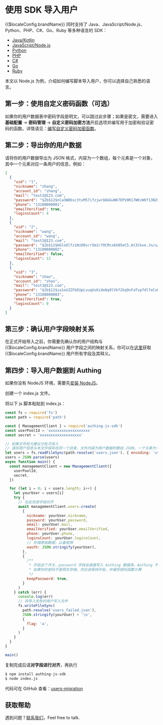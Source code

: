 # 使用 SDK 导入用户

<LastUpdated/>

{{$localeConfig.brandName}} 同时支持了 Java、JavaScript/Node.js、Python、PHP、C#、Go、Ruby 等多种语言的 SDK：

- [Java/Kotlin](/reference-new/Standard-web-application/sdk-for-java/)
- [JavaScript/Node.js](/reference-new/Standard-web-application/sdk-for-node/)
- [Python](/reference-new/Standard-web-application/sdk-for-python/)
- [PHP](/reference/sdk-for-php/)
- [C#](/reference-new/Standard-web-application/sdk-for-csharp/)
- [Go](/reference-new/Standard-web-application/sdk-for-go/)
- [Ruby](/reference-new/Standard-web-application/sdk-for-ruby.md)

本文以 Node.js 为例，介绍如何编写脚本导入用户，你可以选择自己熟悉的语言。

## 第一步：使用自定义密码函数（可选）

如果你的用户数据表中密码字段是明文，可以跳过此步骤；如果是密文，需要进入**基础配置** -&gt; **密码管理** -&gt; **自定义密码加密方法**开启选项并编写用于加密和验证密码的函数。详情请见：[编写自定义密码加密函数](./custom-password-script/README.md)。

## 第二步：导出你的用户数据

请将你的用户数据导出为 JSON 格式，内容为一个数组，每个元素是一个对象，其中一个元素对应一条用户的信息，例如：

```json
[
  {
    "uid": "1",
    "nickname": "zhang",
    "account_id": "zhang",
    "mail": "test1@123.com",
    "password": "$2b$12$nCa3WDbsc3tvM57ifzjwrOAGGuNK7EPV0R17WKcW6f13NZvX97yLe",
    "phone": "13100000001",
    "emailVerified": true,
    "loginsCount": 4
  },
  {
    "uid": "2",
    "nickname": "wang",
    "account_id": "wang",
    "mail": "test2@123.com",
    "password": "$2b$12$HGloOlfz1HzD0v/r5m1r7OCMcx6X85eC5.At3Ckxe.Jn/u/Za/yy2",
    "phone": "13100000002",
    "emailVerified": false,
    "loginsCount": 12
  },
  {
    "uid": "3",
    "nickname": "zhao",
    "account_id": "zhao",
    "mail": "test3@123.com",
    "password": "$2b$12$ia1oUZZFbEUpLvuqUsKideQq9lVkf2kq9vFaTvp7dlfeCx8UlTmDu",
    "phone": "13100000003",
    "emailVerified": true,
    "loginsCount": 0
  }
]
```

## 第三步：确认用户字段映射关系

在正式开始导入之前，你需要先确认你的用户结构与 {{$localeConfig.brandName}} 用户字段之间的映射关系，你可以在[这里](/guides/user/user-profile.md)获取 {{$localeConfig.brandName}} 用户所有字段及其释义。

## 第四步：导入用户数据到 Authing

如果你没有 NodeJS 环境，需要先[安装 NodeJS](http://nodejs.cn/download/)。

创建一个 index.js 文件。

将以下 js 脚本粘贴到 index.js：

```js
const fs = require('fs')
const path = require('path')

const { ManagementClient } = require('authing-js-sdk')
const userPoolId = 'xxxxxxxxxxxxxxxxxxx'
const secret = 'xxxxxxxxxxxxxxxxxxx'

// 如果文件较大建议分批次读入
// 请将用户信息与本文件保存在同一个目录，文件内容为用户数据的数组 JSON，一个元素为一个用户的信息对象
let users = fs.readFileSync(path.resolve('users.json'), { encoding: 'utf8' })
users = JSON.parse(users)
async function main() {
  const managementClient = new ManagementClient({
    userPoolId,
    secret,
  })

  for (let i = 0; i < users.length; i++) {
    let yourUser = users[i]
    try {
      // 在此完成字段对齐
      await managementClient.users.create(
        {
          nickname: yourUser.nickname,
          password: yourUser.password,
          email: yourUser.mail,
          emailVerified: yourUser.emailVerified,
          phone: yourUser.phone,
          loginsCount: yourUser.loginsCount,
          // 存储原始数据，以备使用
          oauth: JSON.stringify(yourUser),
        },
        {
          /**
           * 开启这个开关，password 字段会直接写入 Authing 数据库，Authing 不会再次加密此字段
           * 如果你的密码不是明文存储，你应该保持开启，并编写密码函数计算
           */
          keepPassword: true,
        }
      )
    } catch (err) {
      console.log(err)
      // 将导入失败的用户写入文件
      fs.writeFileSync(
        path.resolve('users_failed.json'),
        JSON.stringify(yourUser) + '\n',
        {
          flag: 'a',
        }
      )
    }
  }
}

main()
```

复制完成后请**对字段进行对齐**，再执行

```bash
$ npm install authing-js-sdk
$ node index.js
```

代码可在 GitHub 查看：[users-migration](https://github.com/Authing/users-migration)

## 获取帮助

遇到问题？[联系我们](https://forum.authing.cn/)，Feel free to talk.
